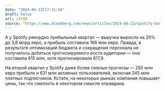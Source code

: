 ```yaml
---
date: "2024-04-23T17:31:58"
draft: False
url: /4798
source: "https://www.bloomberg.com/news/articles/2024-04-23/spotify-boosts-paid-subscribers-in-first-quarter-beating-estimates"
---
```


А у Spotify рекордно прибыльный квартал — выручка выросла на 20% до 3,6 млрд евро, а прибыль составила 168 млн евро. Правда, в результате оптимизаций бюджета и сокращения персонала не получилось добиться прогнозируемого роста аудитории — она составила 615 млн, хотя прогнозировали 617,9.

На второй квартал у Spotify даже более смелые прогнозы — 250 млн евро прибыли и 631 млн активных пользователей, включая 245 млн платных подписчиков. Кстати, на некоторых рынках компания повышает цены, так что смелость в некотором смысле оправдана.
